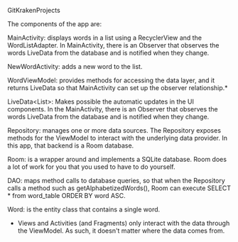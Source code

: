 GitKrakenProjects


The components of the app are:

MainActivity: displays words in a list using a RecyclerView and the WordListAdapter. In MainActivity, there is an Observer that observes the words LiveData from the database and is notified when they change.

NewWordActivity: adds a new word to the list.

WordViewModel: provides methods for accessing the data layer, and it returns LiveData so that MainActivity can set up the observer relationship.*

LiveData<List<Word>>: Makes possible the automatic updates in the UI components. In the MainActivity, there is an Observer that observes the words LiveData from the database and is notified when they change.

Repository: manages one or more data sources. The Repository exposes methods for the ViewModel to interact with the underlying data provider. In this app, that backend is a Room database.

Room: is a wrapper around and implements a SQLite database. Room does a lot of work for you that you used to have to do yourself.

DAO: maps method calls to database queries, so that when the Repository calls a method such as getAlphabetizedWords(), Room can execute SELECT * from word_table ORDER BY word ASC.

Word: is the entity class that contains a single word.


* Views and Activities (and Fragments) only interact with the data through the ViewModel. As such, it doesn't matter where the data comes from.
